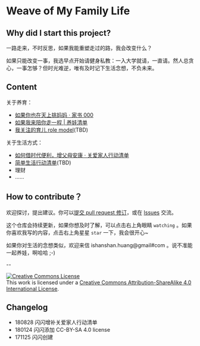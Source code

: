 # Weave of My Family Life


## Why did I start this project?


一路走来，不时反思，如果我能重塑走过的路，我会改变什么？

如果只能改变一事，我选早点开始请健身私教：一入大学就请，一直请。然人总贪心，一事怎够？但时光难逆，唯有及时记下生活念想，不负未来。

## Content

关于养育：

- [如果你也在天上挑妈妈 · 家书 000](https://ishanshan.im/murmur/LetterFamily000Baby.html)
- [如果我来陪你走一程 | 养娃清单](https://github.com/ishanshan/ForFamily/blob/master/HbParenting.md)
- [我关注的育儿 role model]()(TBD)


关于生活方式：

- [如何借时代便利，增父母安康 · 关爱家人行动清单](https://ishanshan.im/tool/TipsCare4Parents)
- [简单生活行动清单]()(TBD)
- 理财
- ……


## How to contribute？


欢迎探讨，提出建议。你可以[提交 pull request 修订](https://guides.github.com/activities/forking/#making-changes)，或在 [Issues](https://github.com/ishanshan/ForFamily/issues) 交流。

这个仓库会持续更新，如果你想及时了解，可以点击右上角眼睛 `watching` 。如果你喜欢我写的内容，点击右上角星星 `star` 一下，我会很开心~

如果你对生活的念想类似，欢迎来信 ishanshan.huang@gmail#com 。说不准能一起养娃，啊哈哈 ;-)

--

<a rel="license" href="http://creativecommons.org/licenses/by-sa/4.0/"><img alt="Creative Commons License" style="border-width:0" src="https://i.creativecommons.org/l/by-sa/4.0/88x31.png" /></a><br />This work is licensed under a <a rel="license" href="http://creativecommons.org/licenses/by-sa/4.0/">Creative Commons Attribution-ShareAlike 4.0 International License</a>.


## Changelog

- 180828 闪闪增补关爱家人行动清单
- 180124 闪闪添加 CC-BY-SA 4.0 license
- 171125 闪闪创建
